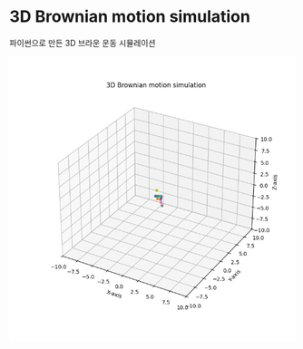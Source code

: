 # 3D Brownian motion simulation

파이썬으로 만든 3D 브라운 운동 시뮬레이션

![animation](https://github.com/Name-hw/3D-Brownian-motion-simulation/blob/main/animation.gif)
